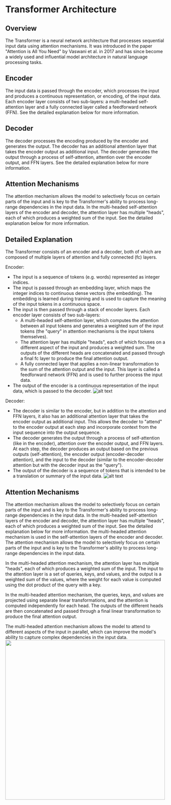 # Transformer Architecture

## Overview

The Transformer is a neural network architecture that processes sequential input data using attention mechanisms. It was introduced in the paper "Attention is All You Need" by Vaswani et al. in 2017 and has since become a widely used and influential model architecture in natural language processing tasks.

## Encoder

The input data is passed through the encoder, which processes the input and produces a continuous representation, or encoding, of the input data. Each encoder layer consists of two sub-layers: a multi-headed self-attention layer and a fully connected layer called a feedforward network (FFN). See the detailed explanation below for more information.

## Decoder

The decoder processes the encoding produced by the encoder and generates the output. The decoder has an additional attention layer that takes the encoder output as additional input. The decoder generates the output through a process of self-attention, attention over the encoder output, and FFN layers. See the detailed explanation below for more information.

## Attention Mechanisms

The attention mechanism allows the model to selectively focus on certain parts of the input and is key to the Transformer's ability to process long-range dependencies in the input data. In the multi-headed self-attention layers of the encoder and decoder, the attention layer has multiple "heads", each of which produces a weighted sum of the input. See the detailed explanation below for more information.

## Detailed Explanation

The Transformer consists of an encoder and a decoder, both of which are composed of multiple layers of attention and fully connected (fc) layers.

Encoder:
- The input is a sequence of tokens (e.g. words) represented as integer indices. 
- The input is passed through an embedding layer, which maps the integer indices to continuous dense vectors (the embedding). The embedding is learned during training and is used to capture the meaning of the input tokens in a continuous space.
- The input is then passed through a stack of encoder layers. Each encoder layer consists of two sub-layers:
  - A multi-headed self-attention layer, which computes the attention between all input tokens and generates a weighted sum of the input tokens (the "query" in attention mechanisms is the input tokens themselves). 
  - The attention layer has multiple "heads", each of which focuses on a different aspect of the input and produces a weighted sum. The outputs of the different heads are concatenated and passed through a final fc layer to produce the final attention output.
  - A fully connected layer that applies a non-linear transformation to the sum of the attention output and the input. This layer is called a feedforward network (FFN) and is used to further process the input data.
- The output of the encoder is a continuous representation of the input data, which is passed to the decoder.
![alt text](https://machinelearningmastery.com/wp-content/uploads/2021/10/transformer_1.png)

Decoder:
- The decoder is similar to the encoder, but in addition to the attention and FFN layers, it also has an additional attention layer that takes the encoder output as additional input. This allows the decoder to "attend" to the encoder output at each step and incorporate context from the input sequence into the output sequence.
- The decoder generates the output through a process of self-attention (like in the encoder), attention over the encoder output, and FFN layers. At each step, the decoder produces an output based on the previous outputs (self-attention), the encoder output (encoder-decoder attention), and the input to the decoder (similar to the encoder-decoder attention but with the decoder input as the "query").
- The output of the decoder is a sequence of tokens that is intended to be a translation or summary of the input data.
![alt text](https://machinelearningmastery.com/wp-content/uploads/2021/10/transformer_2.png)


## Attention Mechanisms

The attention mechanism allows the model to selectively focus on certain parts of the input and is key to the Transformer's ability to process long-range dependencies in the input data. In the multi-headed self-attention layers of the encoder and decoder, the attention layer has multiple "heads", each of which produces a weighted sum of the input. See the detailed explanation below for more information.
the multi-headed attention mechanism is used in the self-attention layers of the encoder and decoder. The attention mechanism allows the model to selectively focus on certain parts of the input and is key to the Transformer's ability to process long-range dependencies in the input data.

In the multi-headed attention mechanism, the attention layer has multiple "heads", each of which produces a weighted sum of the input. The input to the attention layer is a set of queries, keys, and values, and the output is a weighted sum of the values, where the weight for each value is computed using the dot product of the query with a key.

In the multi-headed attention mechanism, the queries, keys, and values are projected using separate linear transformations, and the attention is computed independently for each head. The outputs of the different heads are then concatenated and passed through a final linear transformation to produce the final attention output.

The multi-headed attention mechanism allows the model to attend to different aspects of the input in parallel, which can improve the model's ability to capture complex dependencies in the input data.
<img src="[image.png](https://machinelearningmastery.com/wp-content/uploads/2021/09/tour_3.png)" width="500">


